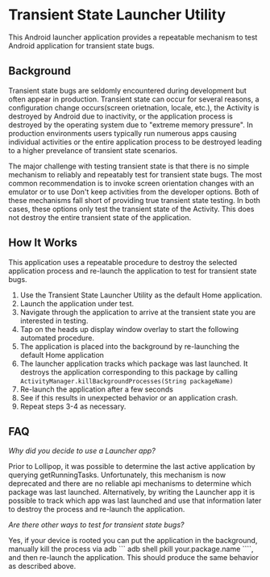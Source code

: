 # Transient State Launcher Utility

This Android launcher application provides a repeatable mechanism to test Android application for transient state bugs.

## Background
Transient state bugs are seldomly encountered during development but often appear in production. Transient state can occur for several reasons,
a configuration change occurs(screen orietnation, locale, etc.), the Activity is destroyed by Android due to inactivity, or the application process
is destroyed by the operating system due to "extreme memory pressure". In production environments users typically run numerous apps causing
individual activities or the entire application process to be destroyed leading to a higher prevelance of transient state scenarios.

The major challenge with testing transient state is that there is no simple mechanism to reliably and repeatably test for transient state bugs. The
most common recommendation is to invoke screen orientation changes with an emulator or to use Don't keep activities from the developer options. Both of
these mechanisms fall short of providing true transient state testing. In both cases, these options only test the transient state of the Activity. This
does not destroy the entire transient state of the application. 

## How It Works
This application uses a repeatable procedure to destroy the selected application process and re-launch the application to test for transient state bugs.

1. Use the Transient State Launcher Utility as the default Home application.
2. Launch the application under test.
3. Navigate through the application to arrive at the transient state you are interested in testing.
4. Tap on the heads up display window overlay to start the following automated procedure.
  1. The application is placed into the background by re-launching the default Home application
  2. The launcher application tracks which package was last launched. It destroys the application corresponding to this package by calling ``` ActivityManager.killBackgroundProcesses(String packageName) ```
  3. Re-launch the application after a few seconds
  4. See if this results in unexpected behavior or an application crash.
5. Repeat steps 3-4 as necessary.

## FAQ

*Why did you decide to use a Launcher app?*

Prior to Lollipop, it was possible to determine the last active application by querying getRunningTasks. Unfortunately, this mechanism is now deprecated
and there are no reliable api mechanisms to determine which package was last launched. Alternatively, by writing the Launcher app it is possible to track
which app was last launched and use that information later to destroy the process and re-launch the application.

*Are there other ways to test for transient state bugs?*

Yes, if your device is rooted you can put the application in the background, manually kill the process via adb ``` adb shell pkill your.package.name ````, and then re-launch the application. This should produce the same behavior as described above.

